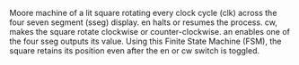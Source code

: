  Moore machine of a lit square rotating every clock cycle (clk) across the four seven segment (sseg) display. en halts or resumes the process.
 cw, makes the square rotate clockwise or counter-clockwise. an enables one 
 of the four sseg outputs its value. Using this Finite State Machine (FSM), the
 square retains its position even after the en or cw switch is toggled. 
